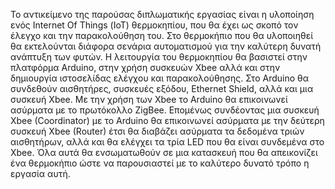 Το αντικείμενο της παρούσας διπλωματικής εργασίας είναι η υλοποίηση ενός Internet Of Things (ΙοΤ) θερμοκηπίου, που θα έχει ως σκοπό τον έλεγχο και την παρακολούθηση του. Στο θερμοκήπιο που θα υλοποιηθεί θα εκτελούνται διάφορα σενάρια αυτοματισμού για την καλύτερη δυνατή ανάπτυξη των φυτών. Η λειτουργία του θερμοκηπίου θα βασιστεί στην πλατφόρμα Arduino, στην χρήση συσκευών Xbee αλλά και στην δημιουργία ιστοσελίδας ελέγχου και παρακολούθησης. Στο Arduino θα συνδεθούν αισθητήρες, συσκευές εξόδου, Ethernet Shield, αλλά και μια συσκευή Xbee. Με την χρήση των Xbee το Arduino θα επικοινωνεί ασύρματα με το πρωτόκολλο ZigBee. Επομένως συνδέοντας μια συσκευή Xbee (Coordinator) με το Arduino θα επικοινωνεί ασύρματα με την δεύτερη συσκευή Xbee (Router) έτσι θα διαβάζει ασύρματα τα δεδομένα τριών αισθητήρων, αλλά και θα ελέγχει τα τρία LED που θα είναι συνδεμένα στο Xbee. Όλα αυτά θα ενσωματωθούν σε μια κατασκευή που θα απεικονίζει ένα θερμοκήπιο ώστε να παρουσιαστεί με το καλύτερο δυνατό τρόπο η εργασία αυτή.
